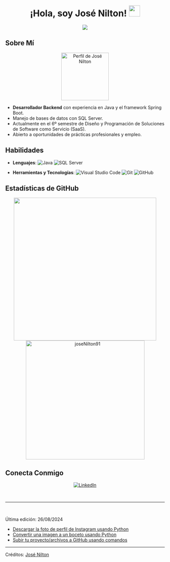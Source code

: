 <h1 align="center"><b>¡Hola, soy José Nilton!</b> <img src="https://media.giphy.com/media/hvRJCLFzcasrR4ia7z/giphy.gif" width="35"></h1>

<p align="center">
  <a href="https://github.com/joseNilton91">
    <img src="https://readme-typing-svg.herokuapp.com?font=Time+New+Roman&color=cyan&size=25&center=true&vCenter=true&width=600&height=100&lines=¡Bienvenido+a+mi+perfil!;Desarrollador+Backend+con+experiencia+en+Java;Experto+en+Spring+Boot+y+SQL+Server;Apasionado+por+la+programación+y+el+desarrollo+de+software">
  </a>
</p>

## Sobre Mí

<p align="center">
  <img src="https://avatars.githubusercontent.com/u/73097560?v=4" width="150" alt="Perfil de José Nilton">
</p>

- **Desarrollador Backend** con experiencia en Java y el framework Spring Boot.
- Manejo de bases de datos con SQL Server.
- Actualmente en el 6º semestre de Diseño y Programación de Soluciones de Software como Servicio (SaaS).
- Abierto a oportunidades de prácticas profesionales y empleo.

## Habilidades

<p align="center">

- **Lenguajes**:
    ![Java](https://img.shields.io/badge/Java-%23E34A86.svg?style=for-the-badge&logo=java&logoColor=white)
    ![SQL Server](https://img.shields.io/badge/SQL%20Server-%23CC2927.svg?style=for-the-badge&logo=microsoftsqlserver&logoColor=white)

- **Herramientas y Tecnologías**:
    ![Visual Studio Code](https://img.shields.io/badge/Visual%20Studio%20Code-0078d7.svg?style=for-the-badge&logo=visual-studio-code&logoColor=white)
    ![Git](https://img.shields.io/badge/Git-%23F05033.svg?style=for-the-badge&logo=git&logoColor=white)
    ![GitHub](https://img.shields.io/badge/GitHub-%23121011.svg?style=for-the-badge&logo=github&logoColor=white)

</p>

## Estadísticas de GitHub

<div align="center">
  <img src="https://github-readme-stats.vercel.app/api?username=joseNilton91&include_all_commits=true&count_private=true&show_icons=true&line_height=20&title_color=7A7ADB&icon_color=2234AE&text_color=D3D3D3&bg_color=0,000000,130F40" width="450"/>
  <img src="https://github-readme-stats.vercel.app/api/top-langs?username=joseNilton91&show_icons=true&locale=en&layout=compact&line_height=20&title_color=7A7ADB&icon_color=2234AE&text_color=D3D3D3&bg_color=0,000000,130F40" width="375" alt="joseNilton91"/>
</div>

## Conecta Conmigo

<p align="center">
  <a href="https://www.linkedin.com/in/josé-nilton-orejuela-palacios-762594248" target="_blank">
    <img src="https://img.shields.io/badge/LinkedIn-%2300acee.svg?style=for-the-badge&logo=linkedin&logoColor=white" alt="LinkedIn"/>
  </a>
</p>

<br>

---

<br>

Última edición: 26/08/2024

- [Descargar la foto de perfil de Instagram usando Python](https://dev.to/100rabhcsmc/instagram-profile-picture-download-using-python-n2j)
- [Convertir una imagen a un boceto usando Python](https://dev.to/100rabhcsmc/convert-a-image-to-sketch-using-python-3ip1)
- [Subir tu proyecto/archivos a GitHub usando comandos](https://dev.to/100rabhcsmc/upload-your-project-files-in-github-using-commands-1hn8)

---

Créditos: [José Nilton](https://github.com/joseNilton91)

